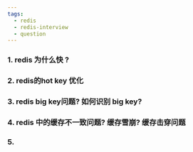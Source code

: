 ```yaml
---
tags:
  - redis
  - redis-interview
  - question
---
```

### 1. redis 为什么快 ?

### 2. redis的hot key 优化


### 3. redis big key问题? 如何识别 big key?


### 4. redis 中的缓存不一致问题?  缓存雪崩?  缓存击穿问题


### 5. 


